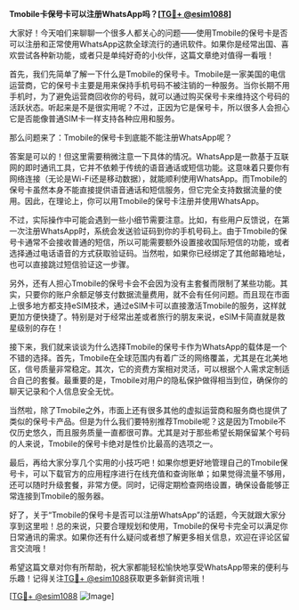 **Tmobile卡保号卡可以注册WhatsApp吗？[[TG💪+ @esim1088](https://t.me/s/esim1088)]**

大家好！今天咱们来聊聊一个很多人都关心的问题——使用Tmobile的保号卡是否可以注册和正常使用WhatsApp这款全球流行的通讯软件。如果你是经常出国、喜欢尝试各种新功能，或者只是单纯好奇的小伙伴，这篇文章绝对值得一看哦！

首先，我们先简单了解一下什么是Tmobile的保号卡。Tmobile是一家美国的电信运营商，它的保号卡主要是用来保持手机号码不被注销的一种服务。当你长期不用手机时，为了避免运营商回收你的号码，就可以通过购买保号卡来维持这个号码的活跃状态。听起来是不是很实用呢？不过，正因为它是保号卡，所以很多人会担心它是否能像普通SIM卡一样支持各种应用和服务。

那么问题来了：Tmobile的保号卡到底能不能注册WhatsApp呢？

答案是可以的！但这里需要稍微注意一下具体的情况。WhatsApp是一款基于互联网的即时通讯工具，它并不依赖于传统的语音通话或短信功能。这意味着只要你有网络连接（无论是Wi-Fi还是移动数据），就能顺利使用WhatsApp。而Tmobile的保号卡虽然本身不能直接提供语音通话和短信服务，但它完全支持数据流量的使用。因此，在理论上，你可以用Tmobile的保号卡注册并使用WhatsApp。

不过，实际操作中可能会遇到一些小细节需要注意。比如，有些用户反馈说，在第一次注册WhatsApp时，系统会发送验证码到你的手机号码上。由于Tmobile的保号卡通常不会接收普通的短信，所以可能需要额外设置接收国际短信的功能，或者选择通过电话语音的方式获取验证码。当然啦，如果你已经绑定了其他邮箱地址，也可以直接跳过短信验证这一步骤。

另外，还有人担心Tmobile的保号卡会不会因为没有主套餐而限制了某些功能。其实，只要你的账户余额足够支付数据流量费用，就不会有任何问题。而且现在市面上很多地方都支持eSIM技术，通过eSIM卡可以直接激活Tmobile的服务，这样就更加方便快捷了。特别是对于经常出差或者旅行的朋友来说，eSIM卡简直就是救星级别的存在！

接下来，我们就来谈谈为什么选择Tmobile的保号卡作为WhatsApp的载体是一个不错的选择。首先，Tmobile在全球范围内有着广泛的网络覆盖，尤其是在北美地区，信号质量非常稳定。其次，它的资费方案相对灵活，可以根据个人需求定制适合自己的套餐。最重要的是，Tmobile对用户的隐私保护做得相当到位，确保你的聊天记录和个人信息安全无忧。

当然啦，除了Tmobile之外，市面上还有很多其他的虚拟运营商和服务商也提供了类似的保号卡产品。但是为什么我们要特别推荐Tmobile呢？这是因为Tmobile不仅历史悠久，而且服务质量一直都很可靠。尤其是对于那些希望长期保留某个号码的人来说，Tmobile的保号卡绝对是性价比最高的选项之一。

最后，再给大家分享几个实用的小技巧吧！如果你想更好地管理自己的Tmobile保号卡，可以下载官方的应用程序进行在线充值和查询账单；如果觉得流量不够用，还可以随时升级套餐，非常方便。同时，记得定期检查网络设置，确保设备能够正常连接到Tmobile的服务器。

好了，关于“Tmobile的保号卡是否可以注册WhatsApp”的话题，今天就跟大家分享到这里啦！总的来说，只要合理规划和使用，Tmobile的保号卡完全可以满足你日常通讯的需求。如果你还有什么疑问或者想了解更多相关信息，欢迎在评论区留言交流哦！

希望这篇文章对你有所帮助，祝大家都能轻松愉快地享受WhatsApp带来的便利与乐趣！记得关注[TG💪+ @esim1088](https://t.me/s/esim1088)获取更多新鲜资讯哦！

[[TG💪+ @esim1088](https://t.me/s/esim1088) ![Image](https://i.postimg.cc/4NQfJmqS/Snipaste-2025-05-13-00-14-12.png)]
